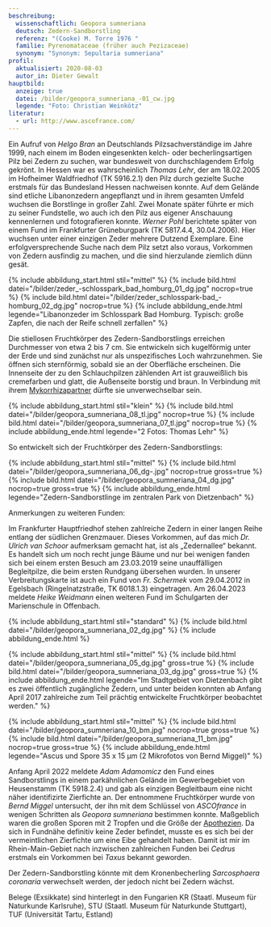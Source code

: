 ```yaml
---
beschreibung:
  wissenschaftlich: Geopora sumneriana
  deutsch: Zedern-Sandborstling
  referenz: "(Cooke) M. Torre 1976 "
  familie: Pyrenomataceae (früher auch Pezizaceae)
  synonym: "Synonym: Sepultaria sumneriana"
profil:
  aktualisiert: 2020-08-03
  autor_in: Dieter Gewalt
hauptbild:
  anzeige: true
  datei: /bilder/geopora_sumneriana_-01_cw.jpg
  legende: "Foto: Christian Weinkötz"
literatur:
  - url: http://www.ascofrance.com/
---
```

Ein Aufruf von *Helgo Bran* an Deutschlands Pilzsachverständige im Jahre 1999, nach einem im Boden eingesenkten kelch- oder becherlingsartigen Pilz bei Zedern zu suchen, war bundesweit von durchschlagendem Erfolg gekrönt. In Hessen war es wahrscheinlich *Thomas Lehr*, der am 18.02.2005 im Hofheimer Waldfriedhof (TK 5916.2.1) den Pilz durch gezielte Suche erstmals für das Bundesland Hessen nachweisen konnte. Auf dem Gelände sind etliche Libanonzedern angepflanzt und in ihrem gesamten Umfeld wuchsen die Borstlinge in großer Zahl. Zwei Monate später führte er mich zu seiner Fundstelle, wo auch ich den Pilz aus eigener Anschauung kennenlernen und fotografieren konnte. *Werner Pohl* berichtete später von einem Fund im Frankfurter Grüneburgpark (TK 5817.4.4, 30.04.2006). Hier wuchsen unter einer einzigen Zeder mehrere Dutzend Exemplare. Eine erfolgversprechende Suche nach dem Pilz setzt also voraus, Vorkommen von Zedern ausfindig zu machen, und die sind hierzulande ziemlich dünn gesät.

{% include abbildung_start.html stil="mittel" %}
{% include bild.html datei="/bilder/zeder_-schlosspark_bad_homburg_01_dg.jpg" nocrop=true %}
{% include bild.html datei="/bilder/zeder_schlosspark-bad_-homburg_02_dg.jpg" nocrop=true %}
{% include abbildung_ende.html legende="Libanonzeder im Schlosspark Bad Homburg. Typisch: große Zapfen, die nach der Reife schnell zerfallen" %}

Die stiellosen Fruchtkörper des Zedern-Sandborstlings erreichen Durchmesser von etwa 2 bis 7 cm. Sie entwickeln sich kugelförmig unter der Erde und sind zunächst nur als unspezifisches Loch wahrzunehmen. Sie öffnen sich sternförmig, sobald sie an der Oberfläche erscheinen. Die Innenseite der zu den Schlauchpilzen zählenden Art ist grauweißlich bis cremefarben und glatt, die Außenseite borstig und braun. In Verbindung mit ihrem [Mykorrhizapartner](Mykorrhiza "Glossar") dürfte sie unverwechselbar sein.

{% include abbildung_start.html stil="klein" %}
{% include bild.html datei="/bilder/geopora_sumneriana_08_tl.jpg" nocrop=true %}
{% include bild.html datei="/bilder/geopora_sumneriana_07_tl.jpg" nocrop=true %}
{% include abbildung_ende.html legende="2 Fotos: Thomas Lehr" %}

So entwickelt sich der Fruchtkörper des Zedern-Sandborstlings:

{% include abbildung_start.html stil="mittel" %}
{% include bild.html datei="/bilder/geopora_sumneriana_06_dg-.jpg" nocrop=true gross=true %}
{% include bild.html datei="/bilder/geopora_sumneriana_04_dg.jpg" nocrop=true gross=true %}
{% include abbildung_ende.html legende="Zedern-Sandborstlinge im zentralen Park von Dietzenbach" %}

Anmerkungen zu weiteren Funden:  

Im Frankfurter Hauptfriedhof stehen zahlreiche Zedern in einer langen Reihe entlang der südlichen Grenzmauer. Dieses Vorkommen, auf das mich *Dr. Ulrich van Schoor* aufmerksam gemacht hat, ist als „Zedernallee“ bekannt. Es handelt sich um noch recht junge Bäume und nur bei wenigen fanden sich bei einem ersten Besuch am 23.03.2019 seine unauffälligen Begleitpilze, die beim ersten Rundgang übersehen wurden. In unserer Verbreitungskarte ist auch ein Fund von *Fr. Schermek* vom 29.04.2012 in Egelsbach (Ringelnatzstraße, TK 6018.1.3) eingetragen. Am 26.04.2023 meldete *Heike Weidmann* einen weiteren Fund im Schulgarten der Marienschule in Offenbach.

{% include abbildung_start.html stil="standard" %}
{% include bild.html datei="/bilder/geopora_sumneriana_02_dg.jpg" %}
{% include abbildung_ende.html %}

{% include abbildung_start.html stil="mittel" %}
{% include bild.html datei="/bilder/geopora_sumneriana_05_dg.jpg" gross=true %}
{% include bild.html datei="/bilder/geopora_sumneriana_03_dg.jpg" gross=true %}
{% include abbildung_ende.html legende="Im Stadtgebiet von Dietzenbach gibt es zwei öffentlich zugängliche Zedern, und unter beiden konnten ab Anfang April 2017 zahlreiche zum Teil prächtig entwickelte Fruchtkörper beobachtet werden." %}

{% include abbildung_start.html stil="mittel" %}
{% include bild.html datei="/bilder/geopora_sumneriana_10_bm.jpg" nocrop=true gross=true %}
{% include bild.html datei="/bilder/geopora_sumneriana_11_bm.jpg" nocrop=true gross=true %}
{% include abbildung_ende.html legende="Ascus und Spore 35 x 15 µm (2 Mikrofotos von Bernd Miggel)" %}

Anfang April 2022 meldete *Adam Adamomicz* den Fund eines Sandborstlings in einem parkähnlichen Gelände im Gewerbegebiet von Heusenstamm (TK 5918.2.4) und gab als einzigen Begleitbaum eine nicht näher identifizirte Zierfichte an. Der entnommene Fruchtkörper wurde von *Bernd Miggel* untersucht, der ihn mit dem Schlüssel von *ASCOfrance* in wenigen Schritten als *Geopora sumneriana* bestimmen konnte. Maßgeblich waren die großen Sporen mit 2 Tropfen und die Größe der [Apothezien](Apothezien "Glossar"). Da sich in Fundnähe definitiv keine Zeder befindet, musste es es sich bei der vermeintlichen Zierfichte um eine Eibe gehandelt haben. Damit ist mir im Rhein-Main-Gebiet nach inzwischen zahlreichen Funden bei *Cedrus* erstmals ein Vorkommen bei *Taxus* bekannt geworden.

Der Zedern-Sandborstling könnte mit dem Kronenbecherling *Sarcosphaera coronaria* verwechselt werden, der jedoch nicht bei Zedern wächst.

Belege (Exsikkate) sind hinterlegt in den Fungarien KR (Staatl. Museum für Naturkunde Karlsruhe), STU (Staatl. Museum für Naturkunde Stuttgart), TUF (Universität Tartu, Estland)